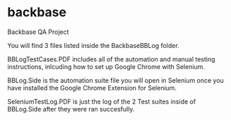 # backbase
Backbase QA Project 

You will find 3 files listed inside the BackbaseBBLog folder.

BBLogTestCases.PDF includes all of the automation and manual testing instructions,
inlcuding how to set up Google Chrome with Selenium.

BBLog.Side is the automation suite file you will open in Selenium once you have
installed the Google Chrome Extension for Selenium.

SeleniumTestLog.PDF is just the log of the 2 Test suites inside of BBLog.Side after they were ran succesfully.
